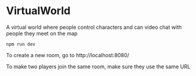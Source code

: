 # VirtualWorld
A virtual world where people control characters and can video chat with people they meet on the map


    npm run dev
    

To create a new room, go to 
    http://localhost:8080/


To make two players join the same room, make sure they use the same URL
